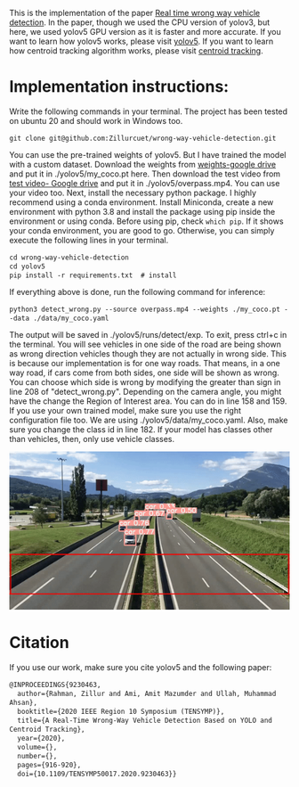 This is the implementation of the paper [Real time wrong way vehicle detection](https://ieeexplore.ieee.org/document/9230463). In the paper, though we used the CPU version of yolov3, but here, we used yolov5 GPU version as it is faster and more accurate. If you want to learn how yolov5 works, please visit [yolov5](https://github.com/ultralytics/yolov5). If you want to learn how centroid tracking algorithm works, please visit [centroid tracking](https://pyimagesearch.com/2018/07/23/simple-object-tracking-with-opencv/).

# Implementation instructions:
Write the following commands in your terminal. The project has been tested on ubuntu 20 and should work in Windows too.
```
git clone git@github.com:Zillurcuet/wrong-way-vehicle-detection.git
```
You can use the pre-trained weights of yolov5. But I have trained the model with a custom dataset. Download the weights from [weights-google drive](https://drive.google.com/file/d/1Ttd1CuFBnTLBiUWbxz5LCoS68S8AplB6/view?usp=share_link) and put it in ./yolov5/my_coco.pt here. Then download the test video from [test video- Google drive](https://drive.google.com/file/d/1amhEP1frS0D1i4Xi2rBvsrl3D7H3ZuIM/view?usp=share_link) and put it in ./yolov5/overpass.mp4. You can use your video too.
Next, install the necessary python package. I highly recommend using a conda environment. Install Miniconda, create a new environment with python 3.8 and install the package using pip inside the environment or using conda. Before using pip, check ```which pip```. If it shows your conda environment, you are good to go. Otherwise, you can simply execute the following lines in your terminal.
```
cd wrong-way-vehicle-detection
cd yolov5
pip install -r requirements.txt  # install
```
If everything above is done, run the following command for inference:
```
python3 detect_wrong.py --source overpass.mp4 --weights ./my_coco.pt --data ./data/my_coco.yaml
```
The output will be saved in ./yolov5/runs/detect/exp. To exit, press ctrl+c in the terminal. You will see vehicles in one side of the road are being shown as wrong direction vehicles though they are not actually in wrong side. This is because our implementation is for one way roads. That means, in a one way road, if cars come from both sides, one side will be shown as wrong. You can choose which side is wrong by modifying the greater than sign in line 208 of "detect_wrong.py". Depending on the camera angle, you might have the change the Region of Interest area. You can do in line 158 and 159.
If you use your own trained model, make sure you use the right configuration file too. We are using ./yolov5/data/my_coco.yaml. Also, make sure you change the class id in line 182. If your model has classes other than vehicles, then, only use vehicle classes.

![](https://github.com/Zillurcuet/wrong-way-vehicle-detection/blob/main/output.gif)

# Citation
If you use our work, make sure you cite yolov5 and the following paper:
```
@INPROCEEDINGS{9230463,
  author={Rahman, Zillur and Ami, Amit Mazumder and Ullah, Muhammad Ahsan},
  booktitle={2020 IEEE Region 10 Symposium (TENSYMP)}, 
  title={A Real-Time Wrong-Way Vehicle Detection Based on YOLO and Centroid Tracking}, 
  year={2020},
  volume={},
  number={},
  pages={916-920},
  doi={10.1109/TENSYMP50017.2020.9230463}}
```

